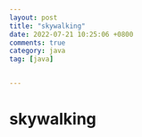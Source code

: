 ```yaml
---
layout: post
title: "skywalking"
date: 2022-07-21 10:25:06 +0800
comments: true
category: java
tag: [java]


---
```


# skywalking







